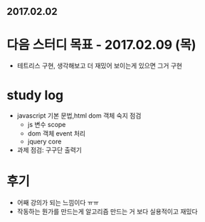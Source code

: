 2017.02.02
---

# 다음 스터디 목표 - 2017.02.09 (목)
* 테트리스 구현, 생각해보고 더 재밌어 보이는게 있으면 그거 구현

# study log
* javascript 기본 문법,html dom 객체 숙지 점검
	* js 변수 scope
	* dom 객체 event 처리
	* jquery core
* 과제 점검: 구구단 출력기

# 후기
* 어째 강의가 되는 느낌이다 ㅠㅠ
* 작동하는 뭔가를 만드는게 알고리즘 만드는 거 보다 실용적이고 재밌다


